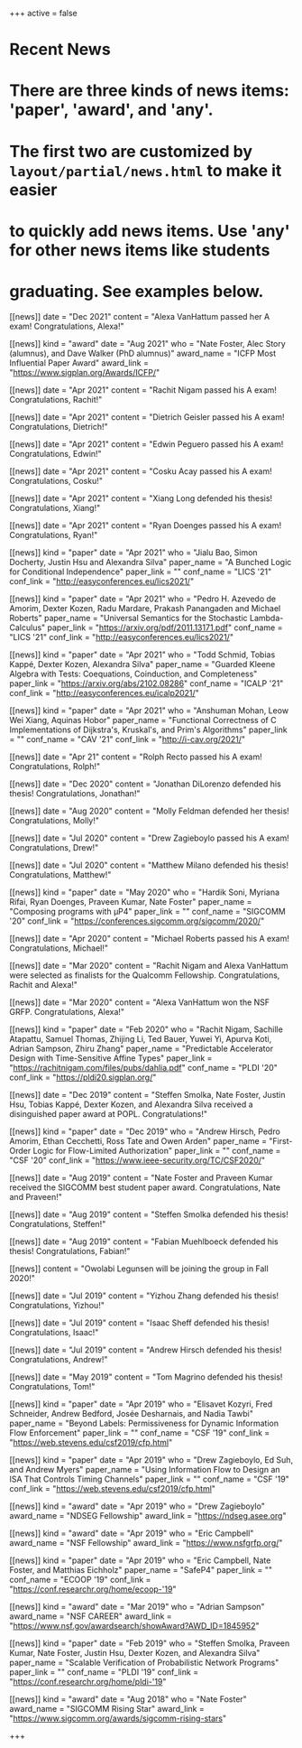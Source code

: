 +++
active = false

# Recent News
# There are three kinds of news items: 'paper', 'award', and 'any'.
# The first two are customized by `layout/partial/news.html` to make it easier
# to quickly add news items. Use 'any' for other news items like students
# graduating. See examples below.

[[news]]
  date = "Dec 2021"
  content = "Alexa VanHattum passed her A exam! Congratulations, Alexa!"

[[news]]
  kind = "award"
  date = "Aug 2021"
  who = "Nate Foster, Alec Story (alumnus), and Dave Walker (PhD alumnus)"
  award_name = "ICFP Most Influential Paper Award"
  award_link = "https://www.sigplan.org/Awards/ICFP/"

[[news]]
  date = "Apr 2021"
  content = "Rachit Nigam passed his A exam! Congratulations, Rachit!"

[[news]]
  date = "Apr 2021"
  content = "Dietrich Geisler passed his A exam! Congratulations, Dietrich!"

[[news]]
  date = "Apr 2021"
  content = "Edwin Peguero passed his A exam! Congratulations, Edwin!"

[[news]]
  date = "Apr 2021"
  content = "Cosku Acay passed his A exam! Congratulations, Cosku!"

[[news]]
  date = "Apr 2021"
  content = "Xiang Long defended his thesis! Congratulations, Xiang!"

[[news]]
  date = "Apr 2021"
  content = "Ryan Doenges passed his A exam! Congratulations, Ryan!"

[[news]]
  kind = "paper"
  date = "Apr 2021"
  who = "Jialu Bao, Simon Docherty, Justin Hsu and Alexandra Silva"
  paper_name = "A Bunched Logic for Conditional Independence"
  paper_link = ""
  conf_name = "LICS '21"
  conf_link = "http://easyconferences.eu/lics2021/"


[[news]]
  kind = "paper"
  date = "Apr 2021"
  who = "Pedro H. Azevedo de Amorim, Dexter Kozen, Radu Mardare, Prakash Panangaden and Michael Roberts"
  paper_name = "Universal Semantics for the Stochastic Lambda-Calculus"
  paper_link = "https://arxiv.org/pdf/2011.13171.pdf"
  conf_name = "LICS '21"
  conf_link = "http://easyconferences.eu/lics2021/"


[[news]]
  kind = "paper"
  date = "Apr 2021"
  who = "Todd Schmid, Tobias Kappé, Dexter Kozen, Alexandra Silva"
  paper_name = "Guarded Kleene Algebra with Tests: Coequations, Coinduction, and Completeness"
  paper_link = "https://arxiv.org/abs/2102.08286"
  conf_name = "ICALP '21"
  conf_link = "http://easyconferences.eu/icalp2021/"

[[news]]
  kind = "paper"
  date = "Apr 2021"
  who = "Anshuman Mohan, Leow Wei Xiang, Aquinas Hobor"
  paper_name = "Functional Correctness of C Implementations of Dijkstra's, Kruskal's, and Prim's Algorithms"
  paper_link = ""
  conf_name = "CAV '21"
  conf_link = "http://i-cav.org/2021/"

[[news]]
  date = "Apr 21"
  content = "Rolph Recto passed his A exam! Congratulations, Rolph!"

[[news]]
  date = "Dec 2020"
  content = "Jonathan DiLorenzo defended his thesis! Congratulations, Jonathan!"

[[news]]
  date = "Aug 2020"
  content = "Molly Feldman defended her thesis! Congratulations, Molly!"

[[news]]
  date = "Jul 2020"
  content = "Drew Zagieboylo passed his A exam! Congratulations, Drew!"

[[news]]
  date = "Jul 2020"
  content = "Matthew Milano defended his thesis! Congratulations, Matthew!"

[[news]]
  kind = "paper"
  date = "May 2020"
  who = "Hardik Soni, Myriana Rifai, Ryan Doenges, Praveen Kumar, Nate Foster"
  paper_name = "Composing programs with μP4"
  paper_link = ""
  conf_name = "SIGCOMM '20"
  conf_link = "https://conferences.sigcomm.org/sigcomm/2020/"

[[news]]
  date = "Apr 2020"
  content = "Michael Roberts passed his A exam! Congratulations, Michael!"

[[news]]
  date = "Mar 2020"
  content = "Rachit Nigam and Alexa VanHattum were selected as finalists for the Qualcomm Fellowship. Congratulations, Rachit and Alexa!"

[[news]]
  date = "Mar 2020"
  content = "Alexa VanHattum won the NSF GRFP. Congratulations, Alexa!"

[[news]]
  kind = "paper"
  date = "Feb 2020"
  who = "Rachit Nigam, Sachille Atapattu, Samuel Thomas, Zhijing Li, Ted Bauer, Yuwei Yi, Apurva Koti, Adrian Sampson, Zhiru Zhang"
  paper_name = "Predictable Accelerator Design with Time-Sensitive Affine Types"
  paper_link = "https://rachitnigam.com/files/pubs/dahlia.pdf"
  conf_name = "PLDI '20"
  conf_link = "https://pldi20.sigplan.org/"

[[news]]
  date = "Dec 2019"
  content = "Steffen Smolka, Nate Foster, Justin Hsu, Tobias Kappé, Dexter Kozen, and Alexandra Silva received a disinguished paper award at POPL. Congratulations!"

[[news]]
  kind = "paper"
  date = "Dec 2019"
  who = "Andrew Hirsch, Pedro Amorim, Ethan Cecchetti, Ross Tate and Owen Arden"
  paper_name = "First-Order Logic for Flow-Limited Authorization"
  paper_link = ""
  conf_name = "CSF '20"
  conf_link = "https://www.ieee-security.org/TC/CSF2020/"


[[news]]
  date = "Aug 2019"
  content = "Nate Foster and Praveen Kumar received the SIGCOMM best student paper award. Congratulations, Nate and Praveen!"

[[news]]
  date = "Aug 2019"
  content = "Steffen Smolka defended his thesis! Congratulations, Steffen!"

[[news]]
  date = "Aug 2019"
  content = "Fabian Muehlboeck defended his thesis! Congratulations, Fabian!"

[[news]]
  content = "Owolabi Legunsen will be joining the group in Fall 2020!"

[[news]]
  date = "Jul 2019"
  content = "Yizhou Zhang defended his thesis! Congratulations, Yizhou!"

[[news]]
  date = "Jul 2019"
  content = "Isaac Sheff defended his thesis! Congratulations, Isaac!"

[[news]]
  date = "Jul 2019"
  content = "Andrew Hirsch defended his thesis! Congratulations, Andrew!"

[[news]]
  date = "May 2019"
  content = "Tom Magrino defended his thesis! Congratulations, Tom!"

[[news]]
  kind = "paper"
  date = "Apr 2019"
  who = "Elisavet Kozyri, Fred Schneider, Andrew Bedford, Josée Desharnais, and Nadia Tawbi"
  paper_name = "Beyond Labels: Permissiveness for Dynamic Information Flow Enforcement"
  paper_link = ""
  conf_name = "CSF '19"
  conf_link = "https://web.stevens.edu/csf2019/cfp.html"

[[news]]
  kind = "paper"
  date = "Apr 2019"
  who = "Drew Zagieboylo, Ed Suh, and Andrew Myers"
  paper_name = "Using Information Flow to Design an ISA That Controls Timing Channels"
  paper_link = ""
  conf_name = "CSF '19"
  conf_link = "https://web.stevens.edu/csf2019/cfp.html"

[[news]]
  kind = "award"
  date = "Apr 2019"
  who = "Drew Zagieboylo"
  award_name = "NDSEG Fellowship"
  award_link = "https://ndseg.asee.org"

[[news]]
  kind = "award"
  date = "Apr 2019"
  who = "Eric Campbell"
  award_name = "NSF Fellowship"
  award_link = "https://www.nsfgrfp.org/"

[[news]]
  kind = "paper"
  date = "Apr 2019"
  who = "Eric Campbell, Nate Foster, and Matthias Eichholz"
  paper_name = "SafeP4"
  paper_link = ""
  conf_name = "ECOOP '19"
  conf_link = "https://conf.researchr.org/home/ecoop-'19"

[[news]]
  kind = "award"
  date = "Mar 2019"
  who = "Adrian Sampson"
  award_name = "NSF CAREER"
  award_link = "https://www.nsf.gov/awardsearch/showAward?AWD_ID=1845952"

[[news]]
  kind = "paper"
  date = "Feb 2019"
  who = "Steffen Smolka, Praveen Kumar, Nate Foster, Justin Hsu, Dexter Kozen, and Alexandra Silva"
  paper_name = "Scalable Verification of Probabilistic Network Programs"
  paper_link = ""
  conf_name = "PLDI '19"
  conf_link = "https://conf.researchr.org/home/pldi-'19"

[[news]]
  kind = "award"
  date = "Aug 2018"
  who = "Nate Foster"
  award_name = "SIGCOMM Rising Star"
  award_link = "https://www.sigcomm.org/awards/sigcomm-rising-stars"

+++
